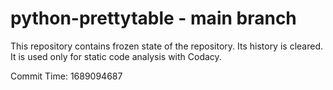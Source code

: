 # python-prettytable - main branch

This repository contains frozen state of the repository.
Its history is cleared. It is used only for static code
analysis with Codacy.

Commit Time: 1689094687